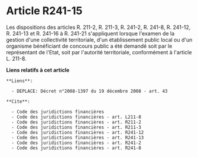 # Article R241-15

Les dispositions des articles R. 211-2, R. 211-3, R. 241-2, R. 241-8, R. 241-12, R. 241-13 et R. 241-16 à R. 241-21
s'appliquent lorsque l'examen de la gestion d'une collectivité territoriale, d'un établissement public local ou d'un
organisme bénéficiant de concours public a été demandé soit par le représentant de l'Etat, soit par l'autorité territoriale,
conformément à l'article L. 211-8.

**Liens relatifs à cet article**

	**Liens**:

	  - DEPLACE: Décret n°2008-1397 du 19 décembre 2008 - art. 43

	**Cite**:

	  - Code des juridictions financières
	  - Code des juridictions financières - art. L211-8
	  - Code des juridictions financières - art. R211-2
	  - Code des juridictions financières - art. R211-3
	  - Code des juridictions financières - art. R241-12
	  - Code des juridictions financières - art. R241-13
	  - Code des juridictions financières - art. R241-2
	  - Code des juridictions financières - art. R241-8
